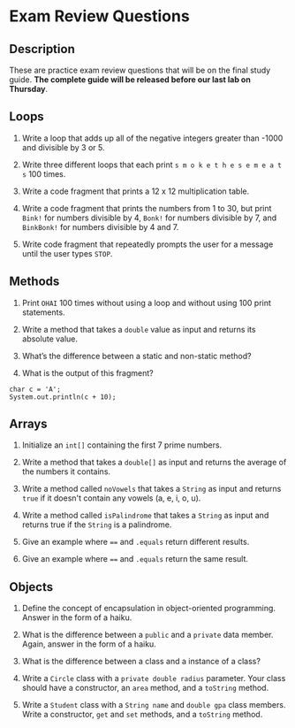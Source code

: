 # Exam Review Questions

## Description

These are practice exam review questions that will be on the final study guide. **The complete guide will be released before our last lab on Thursday**.

## Loops

1. Write a loop that adds up all of the negative integers greater than -1000 and divisible by 3 or 5.

2. Write three different loops that each print `s m o k e t h e s e m e a t s` 100 times.

3. Write a code fragment that prints a 12 x 12 multiplication table.

4. Write a code fragment that prints the numbers from 1 to 30, but print `Bink!` for numbers divisible by 4, `Bonk!` for numbers divisible
by 7, and `BinkBonk!` for numbers divisible by 4 and 7.

5. Write code fragment that repeatedly prompts the user for a message until the user types `STOP`.

## Methods

1. Print `OHAI` 100 times without using a loop and without using 100 print statements.

2. Write a method that takes a `double` value as input and returns its absolute value.

3. What’s the difference between a static and non-static method?

4. What is the output of this fragment?

```
char c = 'A';
System.out.println(c + 10);
```

## Arrays

1. Initialize an `int[]` containing the first 7 prime numbers.

2. Write a method that takes a `double[]` as input and returns the average of the numbers it contains.

3. Write a method called `noVowels` that takes a `String` as input and returns `true` if it doesn't contain any vowels (a, e, i, o, u).

4. Write a method called `isPalindrome` that takes a `String` as input and returns true if the `String` is a palindrome.

5. Give an example where `==` and `.equals` return different results.

6. Give an example where `==` and `.equals` return the same result.

## Objects

1. Define the concept of encapsulation in object-oriented programming. Answer in the form of a haiku.

2. What is the difference between a `public` and a `private` data member. Again, answer in the form of a haiku.

3. What is the difference between a class and a instance of a class?

4. Write a `Circle` class with a `private double radius` parameter. Your class should have a constructor, an `area` method, and a `toString` method.

5. Write a `Student` class with a `String name` and `double gpa` class members. Write a constructor, `get` and `set` methods, and a 
`toString` method.
